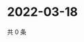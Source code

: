 # 2022-03-18

共 0 条

<!-- BEGIN WEIBO -->
<!-- 最后更新时间 Fri Mar 18 2022 11:08:58 GMT+0800 (China Standard Time) -->

<!-- END WEIBO -->
